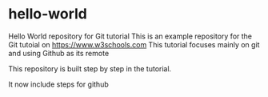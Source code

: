 # hello-world
Hello World repository for Git tutorial
This is an example repository for the Git tutoial on https://www.w3schools.com
This tutorial focuses mainly on git and using Github as its remote

This repository is built step by step in the tutorial.

It now include steps for github
